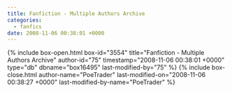 ```yaml
---
title: Fanfiction - Multiple Authors Archive
categories:
  - fanfics
date: 2008-11-06 00:38:01 +0000
---
```

{% include box-open.html box-id="3554" title="Fanfiction - Multiple Authors Archive" author-id="75" timestamp="2008-11-06 00:38:01 +0000" type="db" dbname="box16495" last-modified-by="75" %}
<navigator group="Fanfics|Multiple Authors"/> <displaytor />
{% include box-close.html author-name="PoeTrader" last-modified-on="2008-11-06 00:38:27 +0000" last-modified-by-name="PoeTrader" %}
